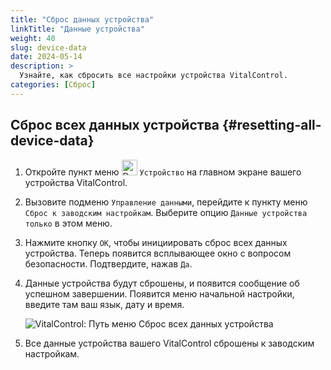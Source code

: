 ```yaml
---
title: "Сброс данных устройства"
linkTitle: "Данные устройства"
weight: 40
slug: device-data
date: 2024-05-14
description: >
  Узнайте, как сбросить все настройки устройства VitalControl.
categories: [Сброс]
---
```

## Сброс всех данных устройства {#resetting-all-device-data}

1. Откройте пункт меню <img src="/icons/device.svg" width="25" align="bottom" alt="Device" /> `Устройство` на главном экране вашего устройства VitalControl.

1. Вызовите подменю `Управление данными`, перейдите к пункту меню `Сброс к заводским настройкам`. Выберите опцию `Данные устройства только` в этом меню.

1. Нажмите кнопку `OK`, чтобы инициировать сброс всех данных устройства. Теперь появится всплывающее окно с вопросом безопасности. Подтвердите, нажав `Да`.

1. Данные устройства будут сброшены, и появится сообщение об успешном завершении. Появится меню начальной настройки, введите там ваш язык, дату и время.

   ![VitalControl: Путь меню Сброс всех данных устройства](../images/resetdevicedata.png "Сброс данных устройства")

1. Все данные устройства вашего VitalControl сброшены к заводским настройкам.
